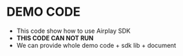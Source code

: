 # DEMO CODE  
* This code show how to use Airplay SDK                  
* **THIS CODE CAN NOT RUN**             
* We can provide whole demo code + sdk lib + document                                                                
  

